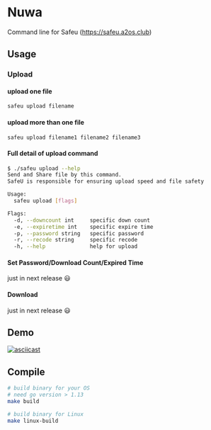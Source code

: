 # Nuwa
Command line for Safeu (https://safeu.a2os.club)


## Usage

### Upload

#### upload one file
```bash
safeu upload filename
```

#### upload more than one file

```bash
safeu upload filename1 filename2 filename3
```

#### Full detail of upload command

```bash
$ ./safeu upload --help          
Send and Share file by this command.
SafeU is responsible for ensuring upload speed and file safety

Usage:
  safeu upload [flags]

Flags:
  -d, --downcount int     specific down count
  -e, --expiretime int    specific expire time
  -p, --password string   specific password
  -r, --recode string     specific recode
  -h, --help              help for upload
```

#### Set Password/Download Count/Expired Time
just in next release 😃
#### Download
just in next release 😃
## Demo
[![asciicast](https://asciinema.org/a/4G28AuGu92QSRG5NqjD4yhbSI.svg)](https://asciinema.org/a/4G28AuGu92QSRG5NqjD4yhbSI)
## Compile

```bash
# build binary for your OS 
# need go version > 1.13
make build

# build binary for Linux
make linux-build
```

